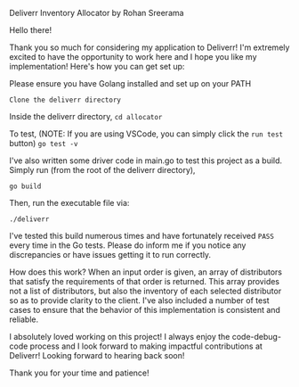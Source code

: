 Deliverr Inventory Allocator by Rohan Sreerama 

Hello there! 

Thank you so much for considering my application to Deliverr! I'm extremely excited to have the opportunity to work here and I hope you like my implementation! Here's how you can get set up: 

Please ensure you have Golang installed and set up on your PATH 

`Clone the deliverr directory` 

Inside the deliverr directory, 
`cd allocator` 

To test, (NOTE: If you are using VSCode, you can simply click the `run test` button) 
`go test -v` 

I've also written some driver code in main.go to test this project as a build. 
Simply run (from the root of the deliverr directory), 

`go build` 

Then, run the executable file via: 

`./deliverr`

I've tested this build numerous times and have fortunately received `PASS` every time in the Go tests. Please do inform me if you notice any discrepancies or have issues getting it to run correctly. 

How does this work? 
When an input order is given, an array of distributors that satisfy the requirements of that order is returned. This array provides not a list of distributors, but also the inventory of each selected distributor so as to provide clarity to the client. I've also included a number of test cases to ensure that the behavior of this implementation is consistent and reliable. 

I absolutely loved working on this project! I always enjoy the code-debug-code process and I look forward to making impactful contributions at Deliverr! Looking forward to hearing back soon! 

Thank you for your time and patience! 
